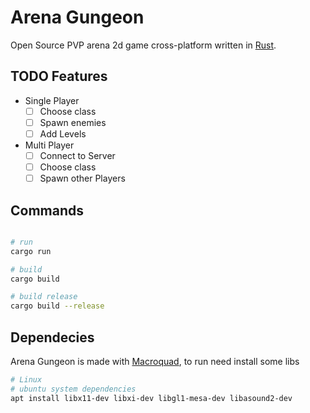 # Arena Gungeon
Open Source PVP arena 2d game cross-platform written in [Rust](https://www.rust-lang.org/).  

## TODO Features

* Single Player
  - [ ] Choose class
  - [ ] Spawn enemies
  - [ ] Add Levels

* Multi Player
  - [ ] Connect to Server
  - [ ] Choose class
  - [ ] Spawn other Players

## Commands

```bash

# run
cargo run

# build
cargo build

# build release
cargo build --release

```

## Dependecies
Arena Gungeon is made with [Macroquad](https://github.com/not-fl3/macroquad), to run need install some libs

```bash
# Linux
# ubuntu system dependencies
apt install libx11-dev libxi-dev libgl1-mesa-dev libasound2-dev
```
